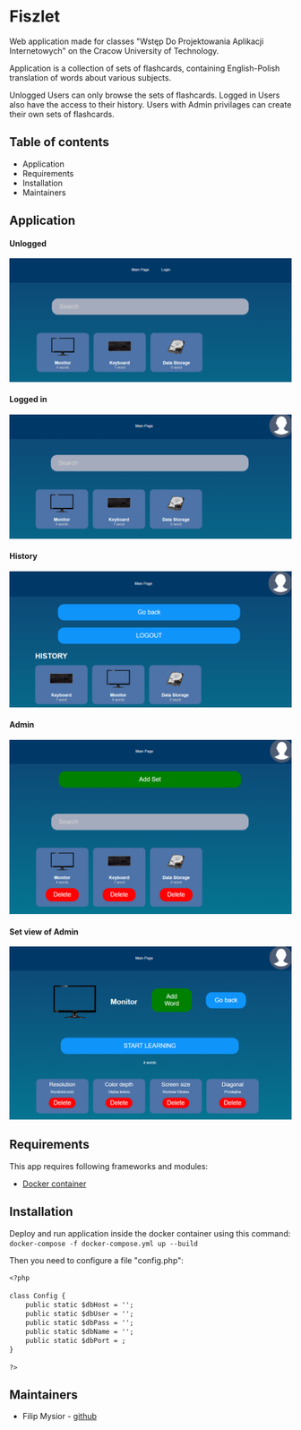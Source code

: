 # Fiszlet

Web application made for classes "Wstęp Do Projektowania Aplikacji Internetowych" on the Cracow University of Technology.

Application is a collection of sets of flashcards, containing English-Polish translation of words about various subjects.

Unlogged Users can only browse the sets of flashcards.
Logged in Users also have the access to their history.
Users with Admin privilages can create their own sets of flashcards.


## Table of contents
- Application
- Requirements
- Installation
- Maintainers


## Application
#### Unlogged
![Unlogged](doc/readmeImages/unlogged.png)

#### Logged in
![Logged in ](doc/readmeImages/logged.png)

#### History
![History](doc/readmeImages/history.png)

#### Admin
![Admin](doc/readmeImages/admin.png)

#### Set view of Admin
![Set view of Admin](doc/readmeImages/setAdmin.png)


## Requirements

This app requires following frameworks and modules:
- [Docker container](https://www.docker.com)


## Installation
Deploy and run application inside the docker container using this command:
 `docker-compose -f docker-compose.yml up --build`

Then you need to configure a file "config.php":

```
<?php

class Config {
    public static $dbHost = '';
    public static $dbUser = '';
    public static $dbPass = '';
    public static $dbName = '';
    public static $dbPort = ;
}

?>
```


## Maintainers

- Filip Mysior - [github](https://www.github.com/Fifif17)